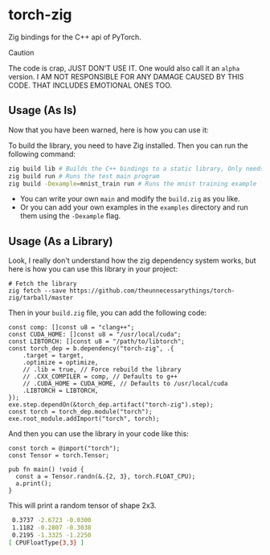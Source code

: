 # torch-zig
Zig bindings for the C++ api of PyTorch.

> [!CAUTION]
> The code is crap, JUST DON'T USE IT. One would also call it an `alpha` version.
> I AM NOT RESPONSIBLE FOR ANY DAMAGE CAUSED BY THIS CODE. THAT INCLUDES EMOTIONAL ONES TOO.

## Usage (As Is)
Now that you have been warned, here is how you can use it:

To build the library, you need to have Zig installed. Then you can run the following command:
```sh
zig build lib # Builds the C++ bindings to a static library, Only needs to be run once
zig build run # Runs the test main program 
zig build -Dexample=mnist_train run # Runs the mnist training example
```
- You can write your own `main` and modify the `build.zig` as you like.
- Or you can add your own examples in the `examples` directory and run them using the `-Dexample` flag.

## Usage (As a Library)
Look, I really don't understand how the zig dependency system works, but here is how you can use this library in your project:

```
# Fetch the library
zig fetch --save https://github.com/theunnecessarythings/torch-zig/tarball/master
```

Then in your `build.zig` file, you can add the following code:

```zig
const comp: []const u8 = "clang++";
const CUDA_HOME: []const u8 = "/usr/local/cuda";
const LIBTORCH: []const u8 = "/path/to/libtorch";
const torch_dep = b.dependency("torch-zig", .{
    .target = target,
    .optimize = optimize,
    // .lib = true, // Force rebuild the library
    // .CXX_COMPILER = comp, // Defaults to g++
    // .CUDA_HOME = CUDA_HOME, // Defaults to /usr/local/cuda
    .LIBTORCH = LIBTORCH,
});
exe.step.dependOn(&torch_dep.artifact("torch-zig").step);
const torch = torch_dep.module("torch");
exe.root_module.addImport("torch", torch);

```

And then you can use the library in your code like this:

```zig
const torch = @import("torch");
const Tensor = torch.Tensor;

pub fn main() !void {
  const a = Tensor.randn(&.{2, 3}, torch.FLOAT_CPU);
  a.print();
}
```
This will print a random tensor of shape 2x3.
```sh
 0.3737 -2.6723 -0.0300
 1.1182 -0.2807 -0.3038
 0.2195 -1.3325 -1.2250
[ CPUFloatType{3,3} ]
```

